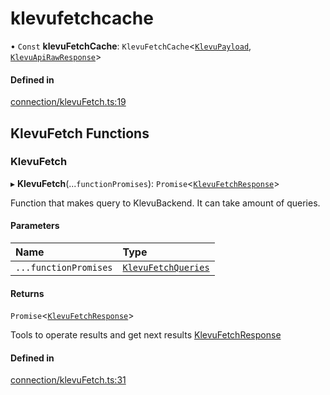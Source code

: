 # klevufetchcache
      
• `Const` **klevuFetchCache**: `KlevuFetchCache`<[`KlevuPayload`](klevupayload.md), [`KlevuApiRawResponse`](klevuapirawresponse.md)\>

#### Defined in

[connection/klevuFetch.ts:19](https://github.com/klevultd/frontend-sdk/blob/f1babb6/packages/klevu-core/src/connection/klevuFetch.ts#L19)

## KlevuFetch Functions

### KlevuFetch

▸ **KlevuFetch**(...`functionPromises`): `Promise`<[`KlevuFetchResponse`](klevufetchresponse.md)\>

Function that makes query to KlevuBackend. It can take amount of queries.

#### Parameters

| Name | Type |
| :------ | :------ |
| `...functionPromises` | [`KlevuFetchQueries`](klevufetchqueries.md) |

#### Returns

`Promise`<[`KlevuFetchResponse`](klevufetchresponse.md)\>

Tools to operate results and get next results [KlevuFetchResponse](klevufetchresponse.md)

#### Defined in

[connection/klevuFetch.ts:31](https://github.com/klevultd/frontend-sdk/blob/f1babb6/packages/klevu-core/src/connection/klevuFetch.ts#L31)

